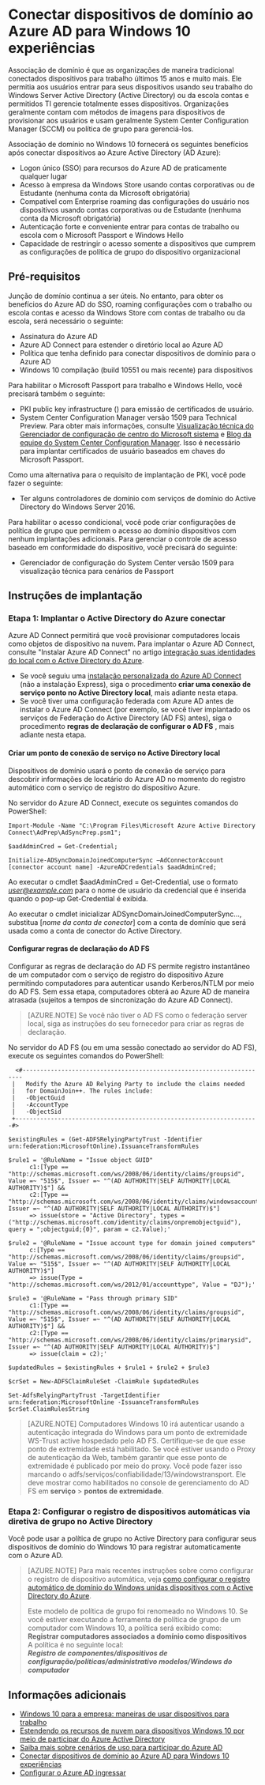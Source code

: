<properties
    pageTitle="Conectar dispositivos de domínio ao Azure AD para Windows 10 experiências | Microsoft Azure"
    description="Explica como os administradores podem configurar política de grupo para habilitar dispositivos sejam domínio à rede corporativa."
    services="active-directory"
    documentationCenter=""
    authors="femila"
    manager="swadhwa"
    editor=""
    tags="azure-classic-portal"/>

<tags
    ms.service="active-directory"
    ms.workload="identity"
    ms.tgt_pltfrm="na"
    ms.devlang="na"
    ms.topic="article"
    ms.date="09/27/2016"
    ms.author="femila"/>

# <a name="connect-domain-joined-devices-to-azure-ad-for-windows-10-experiences"></a>Conectar dispositivos de domínio ao Azure AD para Windows 10 experiências

Associação de domínio é que as organizações de maneira tradicional conectados dispositivos para trabalho últimos 15 anos e muito mais. Ele permitia aos usuários entrar para seus dispositivos usando seu trabalho do Windows Server Active Directory (Active Directory) ou da escola contas e permitidos TI gerencie totalmente esses dispositivos. Organizações geralmente contam com métodos de imagens para dispositivos de provisionar aos usuários e usam geralmente System Center Configuration Manager (SCCM) ou política de grupo para gerenciá-los.

Associação de domínio no Windows 10 fornecerá os seguintes benefícios após conectar dispositivos ao Azure Active Directory (AD Azure):

- Logon único (SSO) para recursos do Azure AD de praticamente qualquer lugar
- Acesso à empresa da Windows Store usando contas corporativas ou de Estudante (nenhuma conta da Microsoft obrigatória)
- Compatível com Enterprise roaming das configurações do usuário nos dispositivos usando contas corporativas ou de Estudante (nenhuma conta da Microsoft obrigatória)
- Autenticação forte e conveniente entrar para contas de trabalho ou escola com o Microsoft Passport e Windows Hello
- Capacidade de restringir o acesso somente a dispositivos que cumprem as configurações de política de grupo do dispositivo organizacional

## <a name="prerequisites"></a>Pré-requisitos

Junção de domínio continua a ser úteis. No entanto, para obter os benefícios do Azure AD do SSO, roaming configurações com o trabalho ou escola contas e acesso da Windows Store com contas de trabalho ou da escola, será necessário o seguinte:

- Assinatura do Azure AD
- Azure AD Connect para estender o diretório local ao Azure AD
- Política que tenha definido para conectar dispositivos de domínio para o Azure AD
- Windows 10 compilação (build 10551 ou mais recente) para dispositivos

Para habilitar o Microsoft Passport para trabalho e Windows Hello, você precisará também o seguinte:

- PKI public key infrastructure () para emissão de certificados de usuário.
- System Center Configuration Manager versão 1509 para Technical Preview. Para obter mais informações, consulte [Visualização técnica do Gerenciador de configuração de centro do Microsoft sistema](https://technet.microsoft.com/library/dn965439.aspx#BKMK_TP3Update) e [Blog da equipe do System Center Configuration Manager](http://blogs.technet.com/b/configmgrteam/archive/2015/09/23/now-available-update-for-system-center-config-manager-tp3.aspx). Isso é necessário para implantar certificados de usuário baseados em chaves do Microsoft Passport.

Como uma alternativa para o requisito de implantação de PKI, você pode fazer o seguinte:

- Ter alguns controladores de domínio com serviços de domínio do Active Directory do Windows Server 2016.

Para habilitar o acesso condicional, você pode criar configurações de política de grupo que permitem o acesso ao domínio dispositivos com nenhum implantações adicionais. Para gerenciar o controle de acesso baseado em conformidade do dispositivo, você precisará do seguinte:

- Gerenciador de configuração do System Center versão 1509 para visualização técnica para cenários de Passport

## <a name="deployment-instructions"></a>Instruções de implantação



### <a name="step-1-deploy-azure-active-directory-connect"></a>Etapa 1: Implantar o Active Directory do Azure conectar

Azure AD Connect permitirá que você provisionar computadores locais como objetos de dispositivo na nuvem. Para implantar o Azure AD Connect, consulte "Instalar Azure AD Connect" no artigo [integração suas identidades do local com o Active Directory do Azure](active-directory-aadconnect.md#install-azure-ad-connect).

 - Se você seguiu uma [instalação personalizada do Azure AD Connect](./connect/active-directory-aadconnect-get-started-custom.md) (não a instalação Express), siga o procedimento **criar uma conexão de serviço ponto no Active Directory local**, mais adiante nesta etapa.
 - Se você tiver uma configuração federada com Azure AD antes de instalar o Azure AD Connect (por exemplo, se você tiver implantado os serviços de Federação do Active Directory (AD FS) antes), siga o procedimento **regras de declaração de configurar o AD FS** , mais adiante nesta etapa.

#### <a name="create-a-service-connection-point-in-on-premises-active-directory"></a>Criar um ponto de conexão de serviço no Active Directory local

Dispositivos de domínio usará o ponto de conexão de serviço para descobrir informações de locatário do Azure AD no momento do registro automático com o serviço de registro do dispositivo Azure.

No servidor do Azure AD Connect, execute os seguintes comandos do PowerShell:

    Import-Module -Name "C:\Program Files\Microsoft Azure Active Directory Connect\AdPrep\AdSyncPrep.psm1";

    $aadAdminCred = Get-Credential;

    Initialize-ADSyncDomainJoinedComputerSync –AdConnectorAccount [connector account name] -AzureADCredentials $aadAdminCred;


Ao executar o cmdlet $aadAdminCred = Get-Credential, use o formato *user@example.com* para o nome de usuário da credencial que é inserida quando o pop-up Get-Credential é exibida.

Ao executar o cmdlet inicializar ADSyncDomainJoinedComputerSync..., substitua [*nome da conta de conector*] com a conta de domínio que será usada como a conta de conector do Active Directory.

#### <a name="configure-ad-fs-claim-rules"></a>Configurar regras de declaração do AD FS
Configurar as regras de declaração do AD FS permite registro instantâneo de um computador com o serviço de registro do dispositivo Azure permitindo computadores para autenticar usando Kerberos/NTLM por meio do AD FS. Sem essa etapa, computadores obterá ao Azure AD de maneira atrasada (sujeitos a tempos de sincronização do Azure AD Connect).

>[AZURE.NOTE]
Se você não tiver o AD FS como o federação server local, siga as instruções do seu fornecedor para criar as regras de declaração.

No servidor do AD FS (ou em uma sessão conectado ao servidor do AD FS), execute os seguintes comandos do PowerShell:

      <#----------------------------------------------------------------------
     |   Modify the Azure AD Relying Party to include the claims needed
     |   for DomainJoin++. The rules include:
     |   -ObjectGuid
     |   -AccountType
     |   -ObjectSid
     +---------------------------------------------------------------------#>

    $existingRules = (Get-ADFSRelyingPartyTrust -Identifier urn:federation:MicrosoftOnline).IssuanceTransformRules

    $rule1 = '@RuleName = "Issue object GUID"
          c1:[Type == "http://schemas.microsoft.com/ws/2008/06/identity/claims/groupsid", Value =~ "515$", Issuer =~ "^(AD AUTHORITY|SELF AUTHORITY|LOCAL AUTHORITY)$"] &&
          c2:[Type == "http://schemas.microsoft.com/ws/2008/06/identity/claims/windowsaccountname", Issuer =~ "^(AD AUTHORITY|SELF AUTHORITY|LOCAL AUTHORITY)$"]
          => issue(store = "Active Directory", types = ("http://schemas.microsoft.com/identity/claims/onpremobjectguid"), query = ";objectguid;{0}", param = c2.Value);'

    $rule2 = '@RuleName = "Issue account type for domain joined computers"
          c:[Type == "http://schemas.microsoft.com/ws/2008/06/identity/claims/groupsid", Value =~ "515$", Issuer =~ "^(AD AUTHORITY|SELF AUTHORITY|LOCAL AUTHORITY)$"]
          => issue(Type = "http://schemas.microsoft.com/ws/2012/01/accounttype", Value = "DJ");'

    $rule3 = '@RuleName = "Pass through primary SID"
          c1:[Type == "http://schemas.microsoft.com/ws/2008/06/identity/claims/groupsid", Value =~ "515$", Issuer =~ "^(AD AUTHORITY|SELF AUTHORITY|LOCAL AUTHORITY)$"] &&
          c2:[Type == "http://schemas.microsoft.com/ws/2008/06/identity/claims/primarysid", Issuer =~ "^(AD AUTHORITY|SELF AUTHORITY|LOCAL AUTHORITY)$"]
          => issue(claim = c2);'

    $updatedRules = $existingRules + $rule1 + $rule2 + $rule3

    $crSet = New-ADFSClaimRuleSet -ClaimRule $updatedRules

    Set-AdfsRelyingPartyTrust -TargetIdentifier urn:federation:MicrosoftOnline -IssuanceTransformRules $crSet.ClaimRulesString

>[AZURE.NOTE]
Computadores Windows 10 irá autenticar usando a autenticação integrada do Windows para um ponto de extremidade WS-Trust active hospedado pelo AD FS. Certifique-se de que esse ponto de extremidade está habilitado. Se você estiver usando o Proxy de autenticação da Web, também garantir que esse ponto de extremidade é publicado por meio do proxy. Você pode fazer isso marcando o adfs/serviços/confiabilidade/13/windowstransport. Ele deve mostrar como habilitados no console de gerenciamento do AD FS em **serviço** > **pontos de extremidade**.


### <a name="step-2-configure-automatic-device-registration-via-group-policy-in-active-directory"></a>Etapa 2: Configurar o registro de dispositivos automáticas via diretiva de grupo no Active Directory

Você pode usar a política de grupo no Active Directory para configurar seus dispositivos de domínio do Windows 10 para registrar automaticamente com o Azure AD.

> [AZURE.NOTE]
> Para mais recentes instruções sobre como configurar o registro de dispositivo automática, veja [como configurar o registro automático de domínio do Windows unidas dispositivos com o Active Directory do Azure](active-directory-conditional-access-automatic-device-registration-setup.md).
>
> Este modelo de política de grupo foi renomeado no Windows 10. Se você estiver executando a ferramenta de política de grupo de um computador com Windows 10, a política será exibido como: <br>
> **Registrar computadores associados a domínio como dispositivos**<br>
> A política é no seguinte local:<br>
> ***Registro de componentes/dispositivos de configuração/políticas/administrativo modelos/Windows do computador***


## <a name="additional-information"></a>Informações adicionais
* [Windows 10 para a empresa: maneiras de usar dispositivos para trabalho](active-directory-azureadjoin-windows10-devices-overview.md)
* [Estendendo os recursos de nuvem para dispositivos Windows 10 por meio de participar do Azure Active Directory](active-directory-azureadjoin-user-upgrade.md)
* [Saiba mais sobre cenários de uso para participar do Azure AD](active-directory-azureadjoin-deployment-aadjoindirect.md)
* [Conectar dispositivos de domínio ao Azure AD para Windows 10 experiências](active-directory-azureadjoin-devices-group-policy.md)
* [Configurar o Azure AD ingressar](active-directory-azureadjoin-setup.md)
